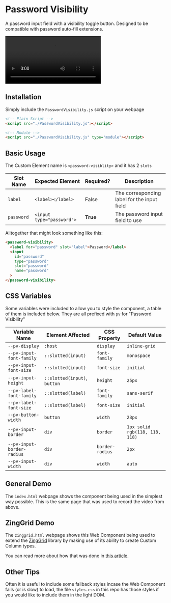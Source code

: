 # Password Visibility

A password input field with a visibility toggle button. Designed to be compatible
with password auto-fill extensions.

![](./video-demo.mov)

## Installation

Simply include the `PasswordVisibility.js` script on your webpage

```html
<!-- Plain Script -->
<script src="./PasswordVisibility.js"></script>

<!-- Module -->
<script src="./PasswordVisibility.js" type="module"></script>
```

## Basic Usage

The Custom Element name is `<password-visiblity>` and it has 2 `slots`

| Slot Name | Expected Element | Required? | Description |
|--|--|--|--|
| `label` | `<label></label>` | False | The corresponding label for the input field |
| `password` | `<input type="password">` | **True** | The password input field to use |

Alltogether that might look something like this:

```html
<password-visibility>
  <label for="password" slot="label">Password</label>
  <input
    id="password"
    type="password"
    slot="password"
    name="password"
  >
</password-visibility>
```

## CSS Variables

Some variables were included to allow you to style the component, a table of them is included below. They are all prefixed with `pv` for "Password Visibility"

| Variable Name | Element Affected | CSS Property | Default Value |
|--|--|--|--|
| `--pv-display` | `:host` | `display` | `inline-grid` |
| `--pv-input-font-family` | `::slotted(input)` | `font-family` | `monospace` |
| `--pv-input-font-size` | `::slotted(input)` | `font-size` | `initial` |
| `--pv-input-height` | `::slotted(input)`, `button` | `height` | `25px` |
| `--pv-label-font-family` | `::slotted(label)` | `font-family` | `sans-serif` |
| `--pv-label-font-size` | `::slotted(label)` | `font-size` | `initial` |
| `--pv-button-width` | `button` | `width` | `23px` |
| `--pv-input-border` | `div` | `border` | `1px solid rgb(118, 118, 118)` |
| `--pv-input-border-radius` | `div` | `border-radius` | `2px` |
| `--pv-input-width` | `div` | `width` | `auto` |

## General Demo

The `index.html` webpage shows the component being used in the simplest way possible. This is the same page that was used to record the video from above.

## ZingGrid Demo

The `zinggrid.html` webpage shows this Web Component being used to extend the [ZingGrid](https://www.zinggrid.com/) library by making use of its ability to create Custom Column types.

You can read more about how that was done in [this article](https://blog.zingsoft.com/p/5cf24d98-1da5-4060-b02b-207e98b06deb/).

## Other Tips

Often it is useful to include some fallback styles incase the Web Component fails (or is slow) to load, the file `styles.css` in this repo has those styles if you would like to include them in the light DOM.
